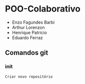 # POO-Colaborativo
- Enzo Fagundes Barbi 
- Arthur Lorenzon
- Henrique Patricio
- Eduardo Ferraz


## Comandos git

### init

```bash
Criar novo repositório
```